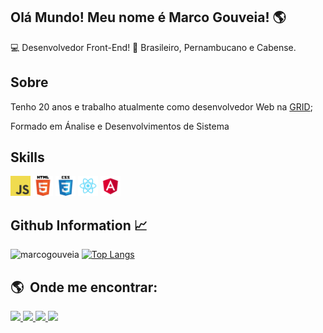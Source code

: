 ## Olá Mundo! Meu nome é Marco Gouveia! :earth_americas:



:computer: Desenvolvedor Front-End!
:house_with_garden: Brasileiro, Pernambucano e Cabense.

## Sobre

<p>
  Tenho 20 anos e trabalho atualmente como desenvolvedor Web na <a style="color=#24BAAF" href="https://gridestrategia.com.br">GRID</a>;
<p/>
<p>
  Formado em Ánalise e Desenvolvimentos de Sistema
<p/>
 

## Skills

<code><img height="32" src="https://raw.githubusercontent.com/github/explore/80688e429a7d4ef2fca1e82350fe8e3517d3494d/topics/javascript/javascript.png" alt="Javascript"/></code>
<code><img height="32" src="https://raw.githubusercontent.com/github/explore/80688e429a7d4ef2fca1e82350fe8e3517d3494d/topics/html/html.png" alt="HTML5"/></code>
<code><img height="32" src="https://raw.githubusercontent.com/github/explore/80688e429a7d4ef2fca1e82350fe8e3517d3494d/topics/css/css.png" alt="CSS"/></code>
<code><img height="32" src="https://raw.githubusercontent.com/github/explore/80688e429a7d4ef2fca1e82350fe8e3517d3494d/topics/react/react.png" alt="React"/></code>
<code><img height="32" src="https://raw.githubusercontent.com/github/explore/80688e429a7d4ef2fca1e82350fe8e3517d3494d/topics/angular/angular.png" alt="React"/></code>


## Github Information :chart_with_upwards_trend: 
 
![marcogouveia](https://github-readme-stats.vercel.app/api?username=marcogouveia&theme=dark)         [![Top Langs](https://github-readme-stats.vercel.app/api/top-langs/?username=marcogouveia&langs_count=4&theme=dark)](https://github.com/anuraghazra/github-readme-stats)

## :earth_americas: &nbsp;Onde me encontrar:

<p>
  <a href="mailto:marcogouveia2001@outlook.com">
    <img src="https://img.shields.io/badge/Email-D14836?&style=for-the-badge&logo=gmail&logoColor=white&color=red" />
  <a/>
  <a href="https://www.linkedin.com/in/marco-gouveia-8a4bb9197/">
    <img src="https://img.shields.io/badge/LinkedIn-0077B5?style=for-the-badge&logo=linkedin&logoColor=white" />
  <a/>
  <a href="https://www.instagram.com/marcorsd/">
    <img src="https://img.shields.io/badge/Instagram-E4405F?style=for-the-badge&logo=instagram&logoColor=white" />
  <a/>
    <a href="https://twitter.com/Marcorsd/">
    <img src="https://img.shields.io/badge/Twitter-1DA1F2?style=for-the-badge&logo=twitter&logoColor=white" />
  <a/>
   
   
<p/>
